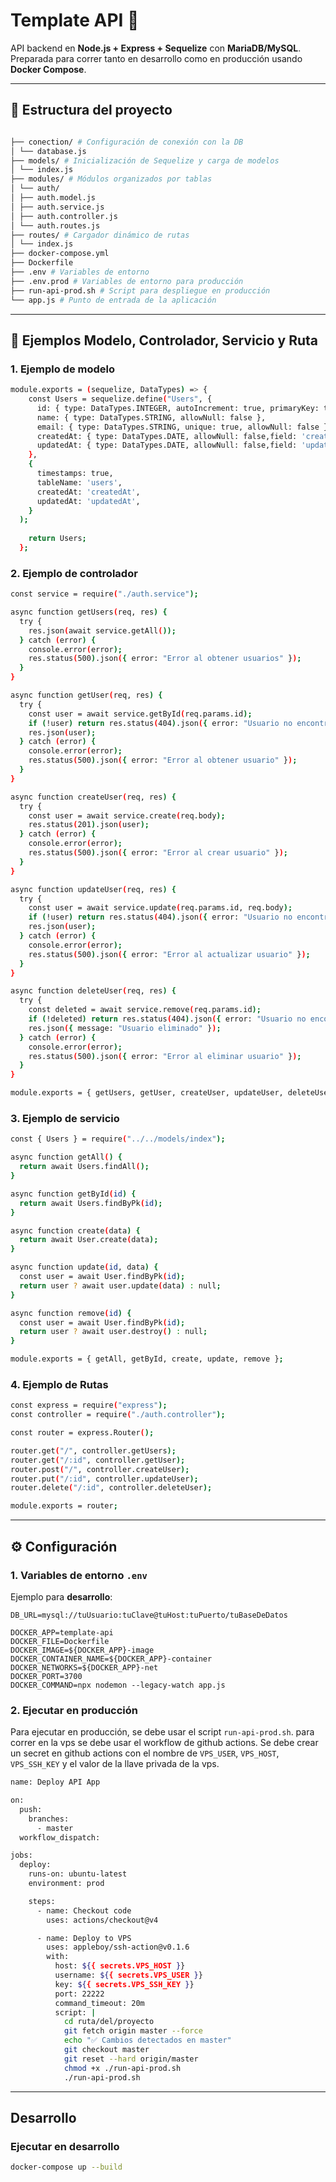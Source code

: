 # Template API 🚀

API backend en **Node.js + Express + Sequelize** con **MariaDB/MySQL**.  
Preparada para correr tanto en desarrollo como en producción usando **Docker Compose**.

---

## 📂 Estructura del proyecto

```bash

├── conection/ # Configuración de conexión con la DB
│ └── database.js
├── models/ # Inicialización de Sequelize y carga de modelos
│ └── index.js
├── modules/ # Módulos organizados por tablas
│ └── auth/
│ ├── auth.model.js
│ ├── auth.service.js
│ ├── auth.controller.js
│ └── auth.routes.js
├── routes/ # Cargador dinámico de rutas
│ └── index.js
├── docker-compose.yml
├── Dockerfile
├── .env # Variables de entorno
├── .env.prod # Variables de entorno para producción
├── run-api-prod.sh # Script para despliegue en producción
└── app.js # Punto de entrada de la aplicación
```

---

## 📝 Ejemplos Modelo, Controlador, Servicio y Ruta

### 1. Ejemplo de modelo

```bash
module.exports = (sequelize, DataTypes) => {
    const Users = sequelize.define("Users", {
      id: { type: DataTypes.INTEGER, autoIncrement: true, primaryKey: true },
      name: { type: DataTypes.STRING, allowNull: false },
      email: { type: DataTypes.STRING, unique: true, allowNull: false },
      createdAt: { type: DataTypes.DATE, allowNull: false,field: 'created_at' },
      updatedAt: { type: DataTypes.DATE, allowNull: false,field: 'updated_at' },
    },
    {
      timestamps: true,
      tableName: 'users',
      createdAt: 'createdAt',
      updatedAt: 'updatedAt',
    }
  );
  
    return Users;
  };
```
### 2. Ejemplo de controlador

```bash
const service = require("./auth.service");

async function getUsers(req, res) {
  try {
    res.json(await service.getAll());
  } catch (error) {
    console.error(error);
    res.status(500).json({ error: "Error al obtener usuarios" });
  }
}

async function getUser(req, res) {
  try {
    const user = await service.getById(req.params.id);
    if (!user) return res.status(404).json({ error: "Usuario no encontrado" });
    res.json(user);
  } catch (error) {
    console.error(error);
    res.status(500).json({ error: "Error al obtener usuario" });
  }
}

async function createUser(req, res) {
  try {
    const user = await service.create(req.body);
    res.status(201).json(user);
  } catch (error) {
    console.error(error);
    res.status(500).json({ error: "Error al crear usuario" });
  }
}

async function updateUser(req, res) {
  try {
    const user = await service.update(req.params.id, req.body);
    if (!user) return res.status(404).json({ error: "Usuario no encontrado" });
    res.json(user);
  } catch (error) {
    console.error(error);
    res.status(500).json({ error: "Error al actualizar usuario" });
  }
}

async function deleteUser(req, res) {
  try {
    const deleted = await service.remove(req.params.id);
    if (!deleted) return res.status(404).json({ error: "Usuario no encontrado" });
    res.json({ message: "Usuario eliminado" });
  } catch (error) {
    console.error(error);
    res.status(500).json({ error: "Error al eliminar usuario" });
  }
}

module.exports = { getUsers, getUser, createUser, updateUser, deleteUser };

```

### 3. Ejemplo de servicio

```bash
const { Users } = require("../../models/index");

async function getAll() {
  return await Users.findAll();
}

async function getById(id) {
  return await Users.findByPk(id);
}

async function create(data) {
  return await User.create(data);
}

async function update(id, data) {
  const user = await User.findByPk(id);
  return user ? await user.update(data) : null;
}

async function remove(id) {
  const user = await User.findByPk(id);
  return user ? await user.destroy() : null;
}

module.exports = { getAll, getById, create, update, remove };
```

### 4. Ejemplo de Rutas

```bash
const express = require("express");
const controller = require("./auth.controller");

const router = express.Router();

router.get("/", controller.getUsers);
router.get("/:id", controller.getUser);
router.post("/", controller.createUser);
router.put("/:id", controller.updateUser);
router.delete("/:id", controller.deleteUser);

module.exports = router;
```

---

## ⚙️ Configuración

### 1. Variables de entorno `.env`

Ejemplo para **desarrollo**:

```env
DB_URL=mysql://tuUsuario:tuClave@tuHost:tuPuerto/tuBaseDeDatos

DOCKER_APP=template-api
DOCKER_FILE=Dockerfile
DOCKER_IMAGE=${DOCKER_APP}-image
DOCKER_CONTAINER_NAME=${DOCKER_APP}-container
DOCKER_NETWORKS=${DOCKER_APP}-net
DOCKER_PORT=3700
DOCKER_COMMAND=npx nodemon --legacy-watch app.js
```

### 2. Ejecutar en producción
Para ejecutar en producción, se debe usar el script `run-api-prod.sh`. para correr en la vps se debe usar el workflow de github actions. Se debe crear un secret en github actions con el nombre de `VPS_USER`, `VPS_HOST`, `VPS_SSH_KEY` y el valor de la llave privada de la vps.

```bash
name: Deploy API App

on:
  push:
    branches:
      - master
  workflow_dispatch:

jobs:
  deploy:
    runs-on: ubuntu-latest
    environment: prod

    steps:
      - name: Checkout code
        uses: actions/checkout@v4

      - name: Deploy to VPS
        uses: appleboy/ssh-action@v0.1.6
        with:
          host: ${{ secrets.VPS_HOST }}
          username: ${{ secrets.VPS_USER }}
          key: ${{ secrets.VPS_SSH_KEY }}
          port: 22222
          command_timeout: 20m
          script: |
            cd ruta/del/proyecto 
            git fetch origin master --force
            echo "✅ Cambios detectados en master"
            git checkout master
            git reset --hard origin/master
            chmod +x ./run-api-prod.sh
            ./run-api-prod.sh
```

---

## Desarrollo

### Ejecutar en desarrollo

```bash
docker-compose up --build
```


